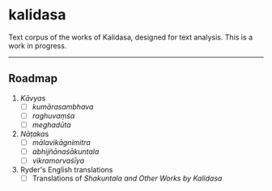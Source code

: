 
# kalidasa

<!-- badges: start -->
<!-- badges: end -->

Text corpus of the works of Kalidasa, designed for text analysis. This is a
work in progress. 

---

## Roadmap

1. *Kāvya*s
    - [ ] *kumārasambhava*
    - [ ] *raghuvaṃśa*
    - [ ] *meghadūta*
2. *Nāṭaka*s
    - [ ] *mālavikāgnimitra*
    - [ ] *abhijñānaśākuntala*
    - [ ] *vikramorvaśīya*
3. Ryder's English translations
    - [ ] Translations of *Shakuntala and Other Works by Kalidasa*

<!--
## Installation

You can install the development version of kalidasa like so:

``` r
# FILL THIS IN! HOW CAN PEOPLE INSTALL YOUR DEV PACKAGE?
```

## Example

This is a basic example which shows you how to solve a common problem:

``` r
library(kalidasa)
## basic example code
```
-->
